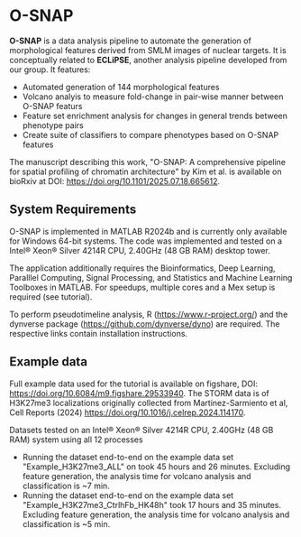 # O-SNAP

**O-SNAP** is a data analysis pipeline to automate the generation of morphological features derived from SMLM images of nuclear targets. It is conceptually related to **ECLiPSE**, another analysis pipeline developed from our group. It features:
- Automated generation of 144 morphological features
- Volcano analyis to measure fold-change in pair-wise manner between O-SNAP featurs
- Feature set enrichment analysis for changes in general trends between phenotype pairs
- Create suite of classifiers to compare phenotypes based on O-SNAP features

The manuscript describing this work, "O-SNAP: A comprehensive pipeline for spatial profiling of chromatin architecture" by Kim et al. is available on bioRxiv at DOI: https://doi.org/10.1101/2025.07.18.665612.

## System Requirements
O-SNAP is implemented in MATLAB R2024b and is currently only available for Windows 64-bit systems. The code was implemented and tested on a Intel® Xeon® Silver 4214R CPU, 2.40GHz (48 GB RAM) desktop tower.

The application additionally requires the Bioinformatics, Deep Learning, Paralllel Computing, Signal Processing, and Statistics and Machine Learning Toolboxes in MATLAB. For speedups, multiple cores and a Mex setup is required (see tutorial).

To perform pseudotimeline analysis, R (https://www.r-project.org/) and the dynverse package (https://github.com/dynverse/dyno) are required. The respective links contain installation instructions.

## Example data
Full example data used for the tutorial is available on figshare, DOI:  https://doi.org/10.6084/m9.figshare.29533940. The STORM data is of H3K27me3 localizations originally collected from Martinez-Sarmiento et al, Cell Reports (2024) https://doi.org/10.1016/j.celrep.2024.114170.

Datasets tested on an Intel® Xeon® Silver 4214R CPU, 2.40GHz (48 GB RAM) system using all 12 processes
  - Running the dataset end-to-end on the example data set "Example_H3K27me3_ALL" on took 45 hours and 26 minutes. Excluding feature generation, the analysis time for volcano analysis and classification is ~7 min.
  - Running the dataset end-to-end on the example data set "Example_H3K27me3_CtrlhFb_HK48h" took 17 hours and 35 minutes. Excluding feature generation, the analysis time for volcano analysis and classification is ~5 min.
